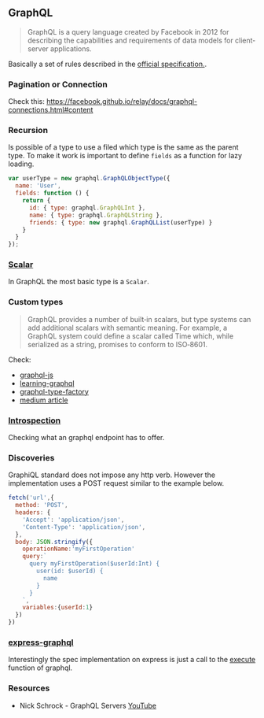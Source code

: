 ## GraphQL

> GraphQL is a query language created by Facebook in 2012 for describing the capabilities and requirements of data models for client‐server applications.

Basically a set of rules described in the [official specification.](http://facebook.github.io/graphql/).

### Pagination or Connection

Check this: https://facebook.github.io/relay/docs/graphql-connections.html#content

### Recursion

Is possible of a type to use a filed which type is the same as the parent type. To make it work is important to define `fields` as a function for lazy loading.

```js
var userType = new graphql.GraphQLObjectType({
  name: 'User',
  fields: function () {
    return {
      id: { type: graphql.GraphQLInt },
      name: { type: graphql.GraphQLString },
      friends: { type: new graphql.GraphQLList(userType) }
    }
  }
});
```

### [Scalar](http://facebook.github.io/graphql/#sec-Scalars)
In GraphQL the most basic type is a `Scalar`.

### Custom types
> GraphQL provides a number of built‐in scalars, but type systems can add additional scalars with semantic meaning. For example, a GraphQL system could define a scalar called Time which, while serialized as a string, promises to conform to ISO‐8601.

Check:
  - [graphql-js](https://github.com/graphql/graphql-js/issues/44)
  - [learning-graphql](https://github.com/mugli/learning-graphql/blob/master/7.%20Deep%20Dive%20into%20GraphQL%20Type%20System.md)
  - [graphql-type-factory](https://github.com/xpepermint/graphql-type-factory)
  - [medium article](https://medium.com/@tarkus/validation-and-user-errors-in-graphql-mutations-39ca79cd00bf#.7k1au2x26)

### [Introspection](http://facebook.github.io/graphql/#sec-Introspection)
Checking what an graphql endpoint has to offer.

### Discoveries

GraphiQL standard does not impose any http verb. However the implementation uses a POST request similar to the example below.
```js
fetch('url',{
  method: 'POST',
  headers: {
    'Accept': 'application/json',
    'Content-Type': 'application/json',
  },
  body: JSON.stringify({
    operationName:'myFirstOperation'
    query:`
      query myFirstOperation($userId:Int) {
        user(id: $userId) {
          name
        }
      }
    `,
    variables:{userId:1}
  })
})
```

### [express-graphql](https://github.com/graphql/express-graphql)

Interestingly the spec implementation on express is just a call to the [execute](https://github.com/graphql/express-graphql/blob/master/src/index.js#L208) function of graphql.

### Resources
- Nick Schrock - GraphQL Servers [YouTube](https://www.youtube.com/watch?v=KOudxKJXsjc)
